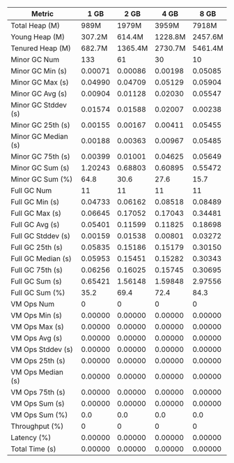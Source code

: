 | Metric | 1 GB | 2 GB | 4 GB | 8 GB |
|------|----|----|----|----|
| Total Heap (M) | 989M | 1979M | 3959M | 7918M |
| Young Heap (M) | 307.2M | 614.4M | 1228.8M | 2457.6M |
| Tenured Heap (M) | 682.7M | 1365.4M | 2730.7M | 5461.4M |
| Minor GC Num | 133 | 61 | 30 | 10 |
| Minor GC Min (s) | 0.00071 | 0.00086 | 0.00198 | 0.05085 |
| Minor GC Max (s) | 0.04990 | 0.04709 | 0.05129 | 0.05904 |
| Minor GC Avg (s) | 0.00904 | 0.01128 | 0.02030 | 0.05547 |
| Minor GC Stddev (s) | 0.01574 | 0.01588 | 0.02007 | 0.00238 |
| Minor GC 25th (s) | 0.00155 | 0.00167 | 0.00411 | 0.05455 |
| Minor GC Median (s) | 0.00188 | 0.00363 | 0.00967 | 0.05485 |
| Minor GC 75th (s) | 0.00399 | 0.01001 | 0.04625 | 0.05649 |
| Minor GC Sum (s) | 1.20243 | 0.68803 | 0.60895 | 0.55472 |
| Minor GC Sum (%) | 64.8 | 30.6 | 27.6 | 15.7 |
| Full GC Num | 11 | 11 | 11 | 11 |
| Full GC Min (s) | 0.04733 | 0.06162 | 0.08518 | 0.08489 |
| Full GC Max (s) | 0.06645 | 0.17052 | 0.17043 | 0.34481 |
| Full GC Avg (s) | 0.05401 | 0.11599 | 0.11825 | 0.18698 |
| Full GC Stddev (s) | 0.00159 | 0.01538 | 0.00801 | 0.03272 |
| Full GC 25th (s) | 0.05835 | 0.15186 | 0.15179 | 0.30150 |
| Full GC Median (s) | 0.05953 | 0.15451 | 0.15282 | 0.30343 |
| Full GC 75th (s) | 0.06256 | 0.16025 | 0.15745 | 0.30695 |
| Full GC Sum (s) | 0.65421 | 1.56148 | 1.59848 | 2.97556 |
| Full GC Sum (%) | 35.2 | 69.4 | 72.4 | 84.3 |
| VM Ops Num | 0 | 0 | 0 | 0 |
| VM Ops Min (s) | 0.00000 | 0.00000 | 0.00000 | 0.00000 |
| VM Ops Max (s) | 0.00000 | 0.00000 | 0.00000 | 0.00000 |
| VM Ops Avg (s) | 0.00000 | 0.00000 | 0.00000 | 0.00000 |
| VM Ops Stddev (s) | 0.00000 | 0.00000 | 0.00000 | 0.00000 |
| VM Ops 25th (s) | 0.00000 | 0.00000 | 0.00000 | 0.00000 |
| VM Ops Median (s) | 0.00000 | 0.00000 | 0.00000 | 0.00000 |
| VM Ops 75th (s) | 0.00000 | 0.00000 | 0.00000 | 0.00000 |
| VM Ops Sum (s) | 0.00000 | 0.00000 | 0.00000 | 0.00000 |
| VM Ops Sum (%) | 0.0 | 0.0 | 0.0 | 0.0 |
| Throughput (%) | 0 | 0 | 0 | 0 |
| Latency (%) | 0.00000 | 0.00000 | 0.00000 | 0.00000 |
| Total Time (s) | 0.00000 | 0.00000 | 0.00000 | 0.00000 |
